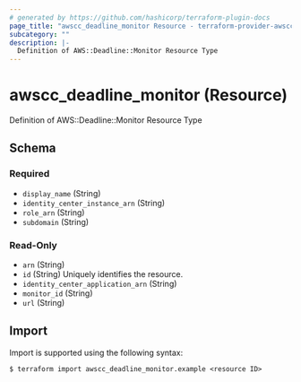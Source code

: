 ```yaml
---
# generated by https://github.com/hashicorp/terraform-plugin-docs
page_title: "awscc_deadline_monitor Resource - terraform-provider-awscc"
subcategory: ""
description: |-
  Definition of AWS::Deadline::Monitor Resource Type
---
```


# awscc_deadline_monitor (Resource)

Definition of AWS::Deadline::Monitor Resource Type



<!-- schema generated by tfplugindocs -->
## Schema

### Required

- `display_name` (String)
- `identity_center_instance_arn` (String)
- `role_arn` (String)
- `subdomain` (String)

### Read-Only

- `arn` (String)
- `id` (String) Uniquely identifies the resource.
- `identity_center_application_arn` (String)
- `monitor_id` (String)
- `url` (String)

## Import

Import is supported using the following syntax:

```shell
$ terraform import awscc_deadline_monitor.example <resource ID>
```

